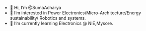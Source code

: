 - 👋 Hi, I’m @SumaAcharya
- 👀 I’m interested in Power Electronics/Micro-Architecture/Energy sustainability/ Robotics and systems.
- 🌱 I’m currently learning Electronics @ NIE,Mysore.

<!---
SumaAcharya/SumaAcharya is a ✨ special ✨ repository because its `README.md` (this file) appears on your GitHub profile.
You can click the Preview link to take a look at your changes.
--->
